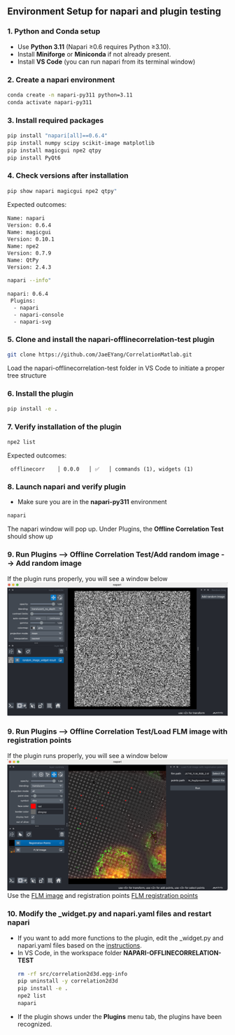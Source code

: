 ## Environment Setup for napari and plugin testing

### 1. Python and Conda setup
- Use **Python 3.11** (Napari ≥0.6 requires Python ≥3.10).
- Install **Miniforge** or **Miniconda** if not already present.
- Install **VS Code** (you can run napari from its terminal window)

### 2. Create a napari environment 

```bash
conda create -n napari-py311 python=3.11
conda activate napari-py311
```
### 3. Install required packages

```bash
pip install "napari[all]==0.6.4"
pip install numpy scipy scikit-image matplotlib
pip install magicgui npe2 qtpy
pip install PyQt6
```
### 4. Check versions after installation

```bash
pip show napari magicgui npe2 qtpy"
```
Expected outcomes:
```
Name: napari
Version: 0.6.4
Name: magicgui
Version: 0.10.1
Name: npe2
Version: 0.7.9
Name: QtPy
Version: 2.4.3
```
```bash
napari --info"
```
```
napari: 0.6.4
 Plugins:
  - napari
  - napari-console
  - napari-svg
```
### 5. Clone and install the napari-offlinecorrelation-test plugin

```bash
git clone https://github.com/JaeEYang/CorrelationMatlab.git
```
Load the napari-offlinecorrelation-test folder in VS Code to initiate a proper tree structure

### 6. Install the plugin 

```bash
pip install -e .
```
### 7. Verify installation of the plugin

```bash
npe2 list
```
Expected outcomes:
```
 offlinecorr    │ 0.0.0   │ ✅   │ commands (1), widgets (1) 
```
### 8. Launch napari and verify plugin
- Make sure you are in the **napari-py311** environment
```bash
napari
```
The napari window will pop up.  Under Plugins, the **Offline Correlation Test** should show up

### 9. Run Plugins --> Offline Correlation Test/Add random image --> Add random image
If the plugin runs properly, you will see a window below
![napari image when Add random image runs properly](../pictures/image1.png)

### 9. Run Plugins --> Offline Correlation Test/Load FLM image with registration points
If the plugin runs properly, you will see a window below
![napari image when Add random image runs properly](../pictures/image2.png)
Use the [FLM image](../data/X7Y6_FLM_RGB_2.tif) and registration points [FLM registration points](../data/Item2_X7Y6_FLM_RegSpread9.csv)

### 10. Modify the _widget.py and napari.yaml files and restart napari

- If you want to add more functions to the plugin, edit the _widget.py and napari.yaml files based on the [instructions](https://napari.org/stable/plugins/building_a_plugin/index.html#how-to-build-a-plugin).
- In VS Code, in the workspace folder **NAPARI-OFFLINECORRELATION-TEST**
  ```bash
  rm -rf src/correlation2d3d.egg-info
  pip uninstall -y correlation2d3d
  pip install -e .
  npe2 list
  napari
  ```
- If the plugin shows under the **Plugins** menu tab, the plugins have been recognized. 
